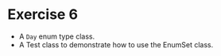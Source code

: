 # Exercise 6
- A `Day` enum type class.
- A Test class to demonstrate how to use the EnumSet class.

